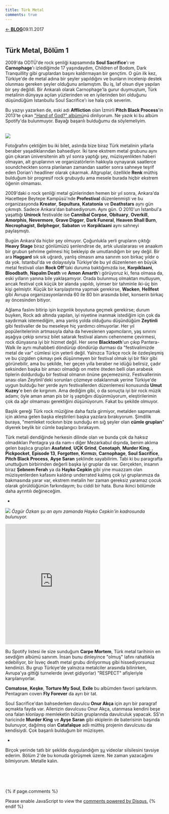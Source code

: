 ```yaml
---
title: Türk Metal
comments: true
---
```

<a href="../index.html">&#8592; **BLOG**</a><p2>09.11.2017</p2><br><br>
<html><head>
	<link rel="stylesheet" type="text/css" href="../markdownStyle.css">
	<link rel="icon" href="../coloricon.png">
	<link rel="stylesheet" href="../tomorrow-night.css">
	<script src="../highlight.pack.js"></script><script>hljs.initHighlightingOnLoad();</script>
</head></html>

## Türk Metal, Bölüm 1

2009'da ODTÜ'de rock şenliği kapsamında **Soul Sacrifice**'ı ve **Carnophage**'ı izlediğimde 17 yaşındaydım, Children of Bodom, Dark Tranquillity gibi gruplardan başını kaldırmayan bir gençtim. O gün ilk kez, Türkiye'de de metal adına bir şeyler yapıldığını ve bunların incelenip destek olunması gereken şeyler olduğunu anlamıştım. Bu iş, laf olsun diye yapılan bir şey değildi. Bir Ankaralı olarak Carnophage'la gurur duymuştum, Türk metalinin dünyaya açılan yüzlerinden ve en iyilerinden biri olduğunu düşündüğüm İstanbullu Soul Sacrifice'ı ise hala çok severim.

Bu yazıyı yazarken de, eski adı **Affliction** olan İzmirli **Pitch Black Process**'in 2013'te çıkan ["Hand of God?" albümü](https://www.youtube.com/watch?v=EXZmd6MFtZs)nü dinliyorum. Ne yazık ki bu albüm Spotify'da bulunmuyor. Bayağı başarılı bulduğumu da söylemeliyim.

<br>![](http://i65.tinypic.com/w05kdl.jpg)<br>

Fotoğrafını çektiğim bu iki bilet, aslında bize biraz Türk metalinin yıllarla beraber yaşadıklarından bahsediyor. İki tane ekstrem metal grubunu aynı gün çıkaran üniversitenin altı yıl sonra yaptığı şey, müzisyenlikten haberi olmayan, alt gruplarının ve organizatörlerin hakkıyla oynayarak saatlerce soundcheckten sonra planlanan zamandan saatler sonra sahneye teşrif eden Dorian'ı headliner olarak çıkarmak. Altgruplar, özellikle **Renk** müthiş bulduğum bir progresif rock grubuydu ama mesele burada hiçbir ekstrem öğenin olmaması.
 
2009'daki o rock şenliği metal günlerinden hemen bir yıl sonra, Ankara'da Hacettepe Beytepe Kampüsü'nde **Profestival** düzenlenmişti ve bu organizasyonda **Kreator**, **Sepultura**, **Katatonia** ve **Deathstars** aynı gün çıkmıştı. Sadece Ankara'dan bahsediyorum. Aynı gün. O 2010'un İstanbul'a yaşattığı **Unirock** festivalde ise **Cannibal Corpse**, **Obituary**, **Overkill**, **Amorphis**, **Nevermore**, **Grave Digger**, **Dark Funeral**, **Heaven Shall Burn**, **Necrophagist**, **Belphegor**, **Sabaton** ve **Korpiklaani** aynı sahneyi paylaşmıştı.

Bugün Ankara'da hiçbir şey olmuyor. Çoğunlukla yerli grupların çıktığı **Heavy Stage** biraz gönlümüzü şenlendirse de, artık uluslararası ve anaakım bir grubun şehrime gelmesi hiç bekleyip de umutlandığım bir şey değil. Bir ara **Haggard** sık sık uğrardı, yanlış olmasın ama sanırım son birkaç yıldır o da yok. İstanbul'da ve dolayısılyla Türkiye'de bu yıl düzenlenen en büyük metal festivali olan **Rock Off**'taki duruma baktığımızda ise, **Korpiklaani**, **Bloodbath**, **Napalm Death** ve **Amon Amarth**'ı görüyoruz ki, fena olmasa da, eski yılların yanına bile yaklaşamıyor. Orada bulunmuş olmaktan mutluyum, ancak festival çok küçük bir alanda yapıldı, iyimser bir tahminle iki-üç bin kişi gelmiştir. Küçük bir karşılaştırma yapmak gerekirse, **Wacken**, **Hellfest** gibi Avrupa organizasyonlarında 60 ile 80 bin arasında bilet, konserin birkaç ay öncesinden bitiyor.

Ağlama faslını bitirip işin kızgınlık boyutuna geçmek gerekirse; durum buyken, Rock adı altında yapılan, iyi niyetine inanmak istediğim için çok da saydırmak istemediğim, ama yanlış yolda olduğunu düşündüğüm **Zeytinli** gibi festivaller de bu meseleye hiç yardımcı olmuyorlar. Her yıl popüleritelerinin artmasıyla daha da heveslenen yapımcıların, yaş sınırını aşağıya çekip sınırsız bilet satarak festival alanını cehenneme çevirmesi, rock dünyasına iyi bir hizmet değil. Her sene **Blacktooth**'un çıkıp Pantera-Walk ile aynı muhabbeti döndürüp döndürüp durması da "festivalimizde metal de var" cümlesi için yeterli değil. Yalnızca Türkçe rock ile özdeşleşmiş ve bu çizgiden çıkmayı pek düşünmeyen bir festival olmak iyi bir fikir gibi görünebilir, ama bu şekilde, her geçen yılla beraber ne idüğü belirsiz, çadır seksinden başka bir amacı olmadığı on metre öteden belli olan arabesk tiplerin doldurduğu bir festival olmanın önüne geçemezsiniz. Festivallerinin anası olan Zeytinli'deki sorunları çözmeye odaklanmak yerine Türkiye'de uygun bulduğu her yerde aynı festivallerden düzenlemesi konusunda **Umut Kuzey**'e ben de kırgınım. Ama dediğim gibi, o da sonuçta iyi bir rock müzik adamı; öyle aman aman pis bir iş yaptığını düşünmüyorum, eleştirilerimin çok da ağır olmaması gerektiğini düşünüyorum. Fakat bu şekilde olmuyor. 

Başlık gereği Türk rock müziğine daha fazla girmiyor, metalden sapmamak için aklıma gelen başka eleştirileri başka yazılara bırakıyorum. Şimdilik buraya, "memleket rockının bize sunduğu en sığ şeyler olan **cümle grupları**" diyerek beylik bir cümle başlangıcı bırakayım. 

Türk metali dendiğinde herkesin dilinde olan ve bunda çok da haksız olmadıkları Pentagra ya da nam-ı diğer Mezarkabul dışında, benim aklıma gelen başlıca grupları **Asafated**, **UÇK Grind**, **Cenotaph**, **Murder King**, , **Pickpocket**, **Episode 13**, **Forgotten**, **Kırmızı**, **Carnophage**, **Soul Sacrifice**, **Pitch Black Process**, **Ayşe Saran** şeklinde sayabilirim. Tabi ki bu paragrafta unuttuğum birbirinden değerli başka iyi gruplar da var. Gerçekten, insanın biraz **Şebnem Ferah** ya da **Hayko Cepkin** gibi yine muazzam olan müzisyenlerden kafasını kaldırıp underrated kalmış çok iyi gruplarımıza da bakmasında yarar var, ekstrem metalin her zaman gereksiz yaramaz çocuk olarak görüldüğünün farkındayım; bu ciddi bir hata. Buna ikinci bölümde daha ayrıntılı değineceğim. 

*

![](https://metalodyssey.files.wordpress.com/2012/04/soul-sacrifice-group-promo-pic-1.jpg)
*Özgür Özkan şu an aynı zamanda Hayko Cepkin'in kadrosunda bulunuyor.*

<iframe src="https://open.spotify.com/embed/album/3xbXA8MGqWDgvu5CdbLqnr" width="300" height="380" frameborder="0" allowtransparency="true"></iframe>

Bu Spotify listesi ile size sunduğum **Carpe Mortem**, Türk metal tarihinin en sevdiğim albümü sanırım. İnsan bunu dinleyince "olmuş" lafını rahatlıkla edebiliyor, bir İsveç death metal grubu dinliyormuş gibi hissediyorsunuz kendinizi. Bu grup Türkiye'de yalnızca metalciler arasında bilinirken, Avrupa'ya gittiği turnelerde (evet gidiyorlar) "RESPECT" afişleriyle karşılanıyorlar.   

**Comatose**, **Keşke**, **Torture My Soul**, **Exile** bu albümden favori şarkılarım. Pentagram coverı **Fly Forever** da ayrı bir tat. 

Soul Sacrifice'dan bahsederken davulcu **Onur Akça** için ayrı bir paragraf açmakta fayda var. Ailenizin davulcusu Onur Akça, utanmasa kendini beşe ona falan klonlayıp memleketin bütün gruplarında davulculuk yapacak. SS'ın haricinde **Murder King** ve **Ayşe Saran** gibi ekiplerin de baterisinin başında bulunuyor, dağılmış olan **Catafalque** adlı müthiş projenin davulcusu da kendisiydi. Çok başarılı bulduğum bir müzisyen. 

*

Birçok yerinde tatlı bir şekilde duygulandığım [şu](https://caglayandemirci.github.io/blog/turkish-metal.html) videolar silsilesini tavsiye ederim. Bölüm 2'de bu konuda görüşmek üzere. Ne zaman yazacağımı bilmiyorum. Metalle kalın. 

<br><br><br>
<script id="dsq-count-scr" src="//caglayandemirci-github-io.disqus.com/count.js" async></script>
<a href="http://foo.com/bar.html#disqus_thread"></a>
{% if page.comments %}
<div id="disqus_thread"></div>
<script>
/**
*  RECOMMENDED CONFIGURATION VARIABLES: EDIT AND UNCOMMENT THE SECTION BELOW TO INSERT DYNAMIC VALUES FROM YOUR PLATFORM OR CMS.
*  LEARN WHY DEFINING THESE VARIABLES IS IMPORTANT: https://disqus.com/admin/universalcode/#configuration-variables*/
/*
var disqus_config = function () {
this.page.url = PAGE_URL;  // Replace PAGE_URL with your page's canonical URL variable
this.page.identifier = PAGE_IDENTIFIER; // Replace PAGE_IDENTIFIER with your page's unique identifier variable
};
*/
(function() { // DON'T EDIT BELOW THIS LINE
var d = document, s = d.createElement('script');
s.src = 'https://caglayandemirci-github-io.disqus.com/embed.js';
s.setAttribute('data-timestamp', +new Date());
(d.head || d.body).appendChild(s);
})();
</script>
<noscript>Please enable JavaScript to view the <a href="https://disqus.com/?ref_noscript">comments powered by Disqus.</a></noscript>                       
{% endif %} 
<br>